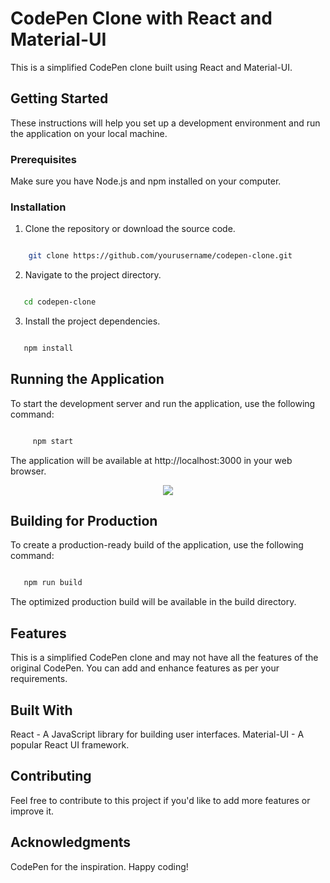 # CodePen Clone with React and Material-UI

This is a simplified CodePen clone built using React and Material-UI.

## Getting Started

These instructions will help you set up a development environment and run the application on your local machine.

### Prerequisites

Make sure you have Node.js and npm installed on your computer.

### Installation

1. Clone the repository or download the source code.
 ```bash

     git clone https://github.com/yourusername/codepen-clone.git

   ```
   
2. Navigate to the project directory.

  ```bash

     cd codepen-clone

   ```

3. Install the project dependencies.

  ```bash

     npm install

   ```

## Running the Application

To start the development server and run the application, use the following command:

```bash

     npm start

   ```

The application will be available at  http://localhost:3000  in your web browser.
<div align="center">

   <img src="codepen.png"/>

</div>

## Building for Production

To create a production-ready build of the application, use the following command:

  ```bash

     npm run build

   ```

The optimized production build will be available in the build directory.

## Features

This is a simplified CodePen clone and may not have all the features of the original CodePen. You can add and enhance features as per your requirements.

## Built With
React - A JavaScript library for building user interfaces.
Material-UI - A popular React UI framework.

## Contributing
Feel free to contribute to this project if you'd like to add more features or improve it.

## Acknowledgments
CodePen for the inspiration.
Happy coding!
